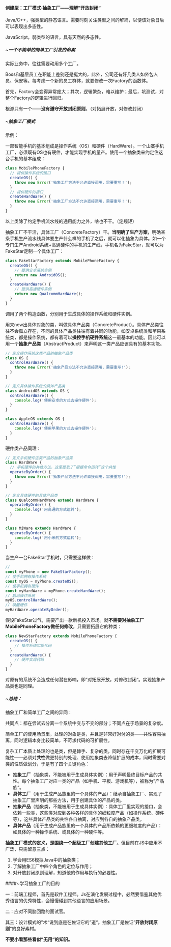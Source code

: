 #### 创建型：工厂模式·抽象工厂——理解”开放封闭“

Java/C++，强类型的静态语言。需要时刻关注类型之间的解耦，以便该对象日后可以表现出多态性。

JavaScript，弱类型的语言，具有天然的多态性。



##### ~一个不简单的简单工厂引发的命案

实际业务中，往往需要动用多个工厂。

Boss和基层员工在职能上差别还是挺大的，此外，公司还有好几类人如外包人员、保安等。每考虑一个新的员工群体，就要修改一次Factory的函数体。

首先，Factory会变得异常庞大；其次，逻辑繁杂，难以维护；最后，坑测试，对整个Factory的逻辑进行回归。

根源只有一个——**没有遵守开放封闭原则**。（对拓展开放，对修改封闭）



##### ~抽象工厂模式

示例：

一部智能手机的基本组成是操作系统（OS）和硬件（HardWare）。一个山寨手机工厂，必须既有OS也有硬件，才能实现手机的量产。使用一个抽象类来约定住这台手机的基本组成：

```javascript
class MobilePhoneFactory {
  // 提供操作系统的接口
  createOS() {
    throw new Error('抽象工厂方法不允许直接调用，需要重写！');
  }
  // 提供硬件的接口
  createHardWare() {
    throw new Error('抽象工厂方法不允许直接调用，需要重写！');
  }
}
```

以上类除了约定手机流水线的通用能力之外，啥也不干。（定规矩）

抽象工厂不干活，具体工厂（ConcreteFactory）干。**当明确了生产方案**，明确某条手机生产流水线具体要生产什么样的手机了之后，就可以化抽象为具体。如一个专门生产Android系统+高通硬件的手机的生产线，手机名为FakeStar，就可以为FakeStar定制一个具体工厂：

```javascript
class FakeStarFactory extends MobilePhoneFactory {
  createOS() {
    // 提供安卓系统实例
    return new AndroidOS();
  }
  createHardWare() {
    // 提供高通硬件实例
    return new QualcommHardWare();
  }
}
```

调用了两个构造函数，分别用于生成具体的操作系统和硬件实例。

用来new出具体对象的类，叫做具体产品类（ConcreteProduct）。具体产品类往往不会孤立存在，不同的具体产品类往往有着共同的功能，如安卓系统类和苹果系统类，都是操作系统，都有着可以**操控手机硬件系统**这一最基本的功能。因此可以用一个**抽象产品类**（AbstractProduct）来声明这一类产品应该具有的基本功能。

```javascript
// 定义操作系统这类产品的抽象产品类
class OS {
  controlHardWare() {
    throw new Error('抽象产品方法不允许直接调用，需要重写!');
  }
}

// 定义具体操作系统的具体产品类
class AndroidOS extends OS {
  controlHardWare() {
    console.log('使用安卓的方式去操作硬件');
  }
}

class AppleOS extends OS {
  controlHardWare() {
    console.log('使用苹果的方式去操作硬件');
  }
}
```

硬件类产品同理：

```javascript
// 定义手机硬件这类产品的抽象产品类
class HardWare {
  // 手机硬件的共性方法，这里提取了”根据命令运转“这个共性
  operateByOrder() {
    throw new Error('抽象产品方法不允许直接调用，需要重写!');
  }
}

// 定义具体硬件的具体产品类
class QualcommHardWare extends HardWare {
  operateByOrder() {
    console.log('用高通的方式运转');
  }
}

class MiWare extends HardWare {
  operateByOrder() {
    console.log('用小米的方式运转');
  }
}
```

当生产一台FakeStar手机时，只需要这样做：

```javascript
// 
const myPhone = new FakeStarFactory();
// 使手机拥有操作系统
const myOS = myPhone.createOS();
// 使手机拥有硬件
const myHardWare = myPhone.createHardWare();
// 启动操作系统
myOS.controlHardWare();
// 唤醒硬件
myHardWare.operateByOrder();
```

假设FakeStar过气，需要产出一款新机投入市场。就**不需要对抽象工厂MobilePhoneFactory做任何修改**，只需要拓展它的种类：

```javascript
class NewStarFactory extends MobilePhoneFactory {
  createOS() {
    // 操作系统实现代码
  }
  createHardWare() {
    // 硬件实现代码
  }
}
```

对原有的系统不会造成任何潜在影响，即”对拓展开放，对修改封闭“。实现抽象产品类也是同理。



##### ~总结：

抽象工厂和简单工厂之间的异同：

共同点：都在尝试去分离一个系统中变与不变的部分；不同点在于场景的复杂度。

简单工厂的使用场景里，处理的对象是类，并且是非常好对付的类——共性容易抽离，同时逻辑本身比较简单，不苛求代码的可扩展性。

复杂工厂本质上处理的也是类，但是棘手、复杂的类，同时存在千变万化的扩展可能性——必须对**共性**做更特别的处理、使用抽象类去降低扩展的成本，同时需要对类的性质做划分，于是有了四个关键角色：

* **抽象工厂**（抽象类，不能被用于生成具体实例）：用于声明最终目标产品的共性。每个抽象工厂对应一类的产品（如手机、平板、游戏机等），被称为”产品族“。
* **具体工厂**（用于生成产品族里的一个具体的产品）：继承自抽象工厂、实现了抽象工厂里声明的那些方法，用于创建具体的产品的类。
* **抽象产品**（抽象类，不能被用于生成具体实例）：具体工厂里实现的接口，会依赖一些类，这些类对应到各种各样的具体的细粒度产品（如操作系统、硬件等），这些具体产品类的共性各自抽离，对应到各自的抽象产品类。
* **具体产品**（用于生成产品族里的一个具体的产品所依赖的更细粒度的产品）：如具体的一种操作系统、或具体的一种硬件等。



**抽象工厂模式的定义，是围绕一个超级工厂创建其他工厂**。但目前在JS中应用不广泛，只需留意三点：

1. 学会用ES6模拟Java中的抽象类；
2. 了解抽象工厂中四个角色的定位与作用；
3. 对开放封闭原则理解，知道他的作用与执行的必要性。



####~学习抽象工厂的目的

一：前端工程师，首先是软件工程师。Js在演化发展过程中，必然要借鉴其他优秀语言的优秀特性，会慢慢碰到其他语言的应用场景。

二：应对不同脑回路的面试官。

其三：设计模式的”术“说到底是在佐证它的”道“。抽象工厂是佐证”**开放封闭原则**“的良好素材。

**不要小看那些看似”无用“的知识。**


